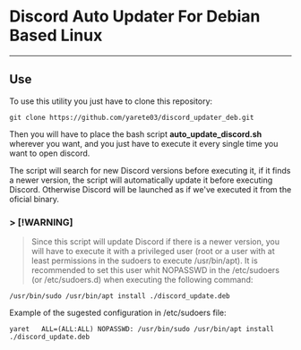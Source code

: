 # Discord Auto Updater For Debian Based Linux
---

## Use
To use this utility you just have to clone this repository:

```git clone https://github.com/yarete03/discord_updater_deb.git```

Then you will have to place the bash script **auto_update_discord.sh** wherever 
you want, and you just have to execute it every single time you want to open discord.

The script will search for new Discord versions before executing it, if it finds a 
newer version, the script will automatically update it before executing Discord. 
Otherwise Discord will be launched as if we've executed it from the oficial binary.

### > [!WARNING]
> Since this script will update Discord if there is a newer version, you will have to 
execute it with a privileged user (root or a user with at least permissions in the 
sudoers to execute /usr/bin/apt). It is recommended to set this user whit NOPASSWD 
in the /etc/sudoers (or /etc/sudoers.d) when executing the following command:

```/usr/bin/sudo /usr/bin/apt install ./discord_update.deb```

Example of the sugested configuration in /etc/sudoers file:

```yaret   ALL=(ALL:ALL) NOPASSWD: /usr/bin/sudo /usr/bin/apt install ./discord_update.deb```
